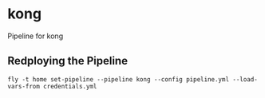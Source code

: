 # kong
Pipeline for kong


## Redploying the Pipeline
```
fly -t home set-pipeline --pipeline kong --config pipeline.yml --load-vars-from credentials.yml
```